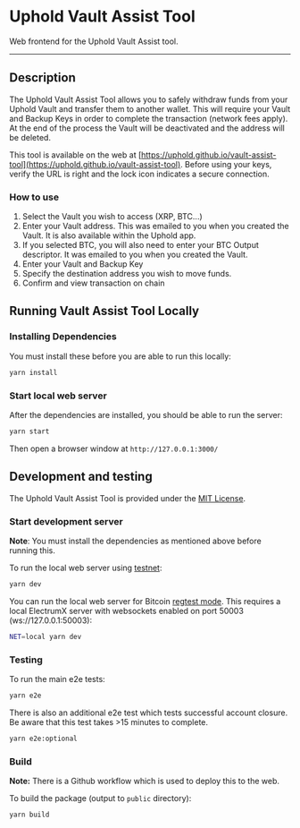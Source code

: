 # Uphold Vault Assist Tool

Web frontend for the Uphold Vault Assist tool.

---

## Description

The Uphold Vault Assist Tool allows you to safely withdraw funds from your Uphold Vault and transfer them to another wallet. This will require your Vault and Backup Keys in order to complete the transaction (network fees apply). At the end of the process the Vault will be deactivated and the address will be deleted.

This tool is available on the web at [https://uphold.github.io/vault-assist-tool](https://uphold.github.io/vault-assist-tool). Before using your keys, verify the URL is right and the lock icon indicates a secure connection.

### How to use

1. Select the Vault you wish to access (XRP, BTC...)
2. Enter your Vault address. This was emailed to you when you created the Vault. It is also available within the Uphold app.
3. If you selected BTC, you will also need to enter your BTC Output descriptor. It was emailed to you when you created the Vault.
4. Enter your Vault and Backup Key
5. Specify the destination address you wish to move funds.
6. Confirm and view transaction on chain


## Running Vault Assist Tool Locally

### Installing Dependencies

You must install these before you are able to run this locally:

```sh
yarn install
```

### Start local web server

After the dependencies are installed, you should be able to run the server:

```sh
yarn start
```

Then open a browser window at `http://127.0.0.1:3000/`

## Development and testing

The Uphold Vault Assist Tool is provided under the [MIT License](/LICENSE).

### Start development server

**Note**: You must install the dependencies as mentioned above before running this.

To run the local web server using [testnet](https://xrpl.org/parallel-networks.html):

```sh
yarn dev
```

You can run the local web server for Bitcoin [regtest mode](https://developer.bitcoin.org/examples/testing.html). This requires a local ElectrumX server with websockets enabled on port 50003 (ws://127.0.0.1:50003):

```sh
NET=local yarn dev
```

### Testing

To run the main e2e tests:

```sh
yarn e2e
```

There is also an additional e2e test which tests successful account closure. Be aware that this test takes >15 minutes to complete.

```sh
yarn e2e:optional
```

### Build

**Note:** There is a Github workflow which is used to deploy this to the web.

To build the package (output to `public` directory):

```sh
yarn build
```

